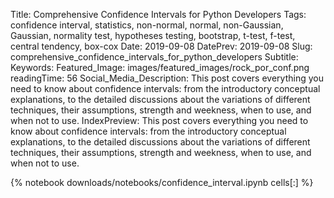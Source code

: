 Title: Comprehensive Confidence Intervals for Python Developers
Tags: confidence interval, statistics, non-normal, normal, non-Gaussian, Gaussian, normality test, hypotheses testing, bootstrap, t-test, f-test, central tendency, box-cox
Date: 2019-09-08
DatePrev: 2019-09-08
Slug: comprehensive_confidence_intervals_for_python_developers
Subtitle:
Keywords: 
Featured_Image: images/featured_images/rock_por_conf.png
readingTime: 56
Social_Media_Description: This post covers everything you need to know about confidence intervals: from the introductory conceptual explanations, to the detailed discussions about the variations of different techniques, their assumptions, strength and weekness, when to use, and when not to use.
IndexPreview: This post covers everything you need to know about confidence intervals: from the introductory conceptual explanations, to the detailed discussions about the variations of different techniques, their assumptions, strength and weekness, when to use, and when not to use.

{% notebook downloads/notebooks/confidence_interval.ipynb cells[:] %}


